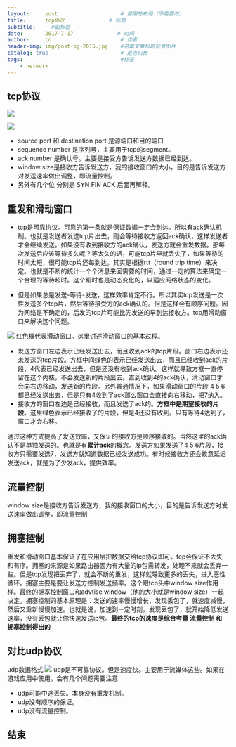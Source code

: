 ```yaml
---
layout:     post                    # 使用的布局（不需要改）
title:      tcp协议              # 标题 
subtitle:     #副标题
date:       2017-7-17              # 时间
author:     co                      # 作者
header-img: img/post-bg-2015.jpg    #这篇文章标题背景图片
catalog: true                       # 是否归档
tags:                               #标签
    - network
---
```

## tcp协议

![](https://gitee.com/whatplane/resource/raw/master/img/wz_20190315161643-min.png)

![](https://gitee.com/whatplane/resource/raw/master/img/wx_20190317092613-min.png)
- source port 和 destination port 是源端口和目的端口
- sequence number 是序列号，主要用于tcp的segment。
- ack number 是确认号。主要是接受方告诉发送方数据已经到达。
- window size是接收方告诉发送方，我的接收窗口的大小，目的是告诉发送方对发送速率做出调整，即流量控制。
- 另外有几个位 分别是 SYN FIN ACK 后面再解释。

## 重发和滑动窗口
- tcp是可靠协议。可靠的第一条就是保证数据一定会到达。所以有ack确认机制。也就是发送者发送tcp片出去，则会等待接收方返回ack确认，这样发送者才会继续发送。如果没有收到接收方的ack确认，发送方就会重发数据。那每次发送后应该等待多久呢？等太久的话，可能tcp片早就丢失了，如果等待的时间太短，很可能tcp片还每到达。其实是根据rtt（round trip time）来决定。也就是不断的统计一个个消息来回需要的时间，通过一定的算法来确定一个合理的等待超时。这个超时也是动态变化的，以适应网络状态的变化。

- 但是如果总是发送-等待-发送，这样效率肯定不行。所以其实tcp发送是一次性发送多个tcp片，然后等待接受方的ack确认的。但是这样会有顺序问题。因为网络是不确定的，后发的tcp片可能比先发送的早到达接收方。tcp用滑动窗口来解决这个问题。

![](https://gitee.com/whatplane/resource/raw/master/img/zj_20190315170939.png)
红色框代表滑动窗口。这里讲述滑动窗口的基本过程。
- 发送方窗口左边表示已经发送出去，而且收到ack的tcp片段。窗口右边表示还未发送的tcp片段。方框中间绿色的表示已经发送出去，而且已经收到ack的片段，4代表已经发送出去，但是还没有收到ack确认。这样就导致方框一直停留在这个内核，不会发送新的片段出去。直到收到4的ack确认，滑动窗口才会向右边移动，发送新的片段。另外普通情况下，如果滑动窗口的片段 4 5 6都已经发送出去，但是只有4收到了ack那么窗口会直接向右移动，把7纳入。
- 接收方的窗口左边是已经接收，而且发送了ack的。**方框中是期望接收的片段**。这里绿色表示已经接收了的片段，但是4还没有收到。只有等待4达到了，窗口才会右移。

通过这种方式提高了发送效率，又保证的接收方是顺序接收的。当然这里的ack确认不是单独发送的。也就是有**累计ack**的概念。发送方如果发送了4 5 6片段，接收方只需要发送7，发送方就知道数据已经发送成功。有时候接收方还会故意延迟发送ack，就是为了少发ack，提供效率。

## 流量控制
window size是接收方告诉发送方，我的接收窗口的大小，目的是告诉发送方对发送速率做出调整，即流量控制
## 拥塞控制
重发和滑动窗口基本保证了在应用层把数据交给tcp协议即可。tcp会保证不丢失和有序。拥塞的来源是如果路由器因为有大量的ip包需转发，处理不来就会丢弃一些。但是tcp发现把丢弃了，就会不断的重发，这样就导致更多的丢失，进入恶性循环。拥塞主要是要让发送方控制发送频率。这个跟tcp头中window size作用一样。最终的拥塞控制窗口和advtise window（他的大小就是window size）一起决定。拥塞控制的基本原理是：发送的速率慢慢增长，发现丢包了，就速度减慢，然后又重新慢慢加速。也就是说，加速到一定时刻，发现丢包了，就开始降低发送速率，没有丢包就让你快速发送ip包。**最终的tcp的速度是综合考量 流量控制 和 拥塞控制得出的**



## 对比udp协议
udp数据格式
![](https://gitee.com/whatplane/resource/raw/master/img/wx_20190317093045-min.png)
udp是不可靠协议。但是速度快。主要用于流媒体这些。如果在游戏应用中使用。会有几个问题需要注意
- udp可能中途丢失。本身没有重发机制。
- udp没有顺序的保证。
- udp没有流量控制。


## 结束
